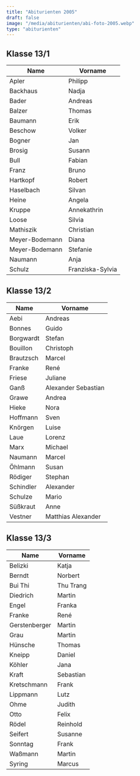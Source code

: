 ```yaml
---
title: "Abiturienten 2005"
draft: false
image: "/media/abiturienten/abi-foto-2005.webp"
type: "abiturienten"
---
```


## Klasse 13/1

|Name|Vorname|
|-|-|
|Apler|Philipp|
|Backhaus|Nadja|
|Bader|Andreas|
|Balzer|Thomas|
|Baumann|Erik|
|Beschow|Volker|
|Bogner|Jan|
|Brosig|Susann|
|Bull|Fabian|
|Franz|Bruno|
|Hartkopf|Robert|
|Haselbach|Silvan|
|Heine|Angela|
|Kruppe|Annekathrin|
|Loose|Silvia|
|Mathiszik|Christian|
|Meyer-Bodemann|Diana|
|Meyer-Bodemann|Stefanie|
|Naumann|Anja|
|Schulz|Franziska-Sylvia|

## Klasse 13/2

|Name|Vorname|
|-|-|
|Aebi|Andreas|
|Bonnes|Guido|
|Borgwardt|Stefan|
|Bouillon|Christoph|
|Brautzsch|Marcel|
|Franke|René|
|Friese|Juliane|
|Ganß|Alexander Sebastian|
|Grawe|Andrea|
|Hieke|Nora|
|Hoffmann|Sven|
|Knörgen|Luise|
|Laue|Lorenz|
|Marx|Michael|
|Naumann|Marcel|
|Öhlmann|Susan|
|Rödiger|Stephan|
|Schindler|Alexander|
|Schulze|Mario|
|Süßkraut|Anne|
|Vestner|Matthias Alexander|

## Klasse 13/3

|Name|Vorname|
|-|-|
|Belizki|Katja|
|Berndt|Norbert|
|Bui Thi|Thu Trang|
|Diedrich|Martin|
|Engel|Franka|
|Franke|René|
|Gerstenberger|Martin|
|Grau|Martin|
|Hünsche|Thomas|
|Kneipp|Daniel|
|Köhler|Jana|
|Kraft|Sebastian|
|Kretschmann|Frank|
|Lippmann|Lutz|
|Ohme|Judith|
|Otto|Felix|
|Rödel|Reinhold|
|Seifert|Susanne|
|Sonntag|Frank|
|Waßmann|Martin|
|Syring|Marcus|
